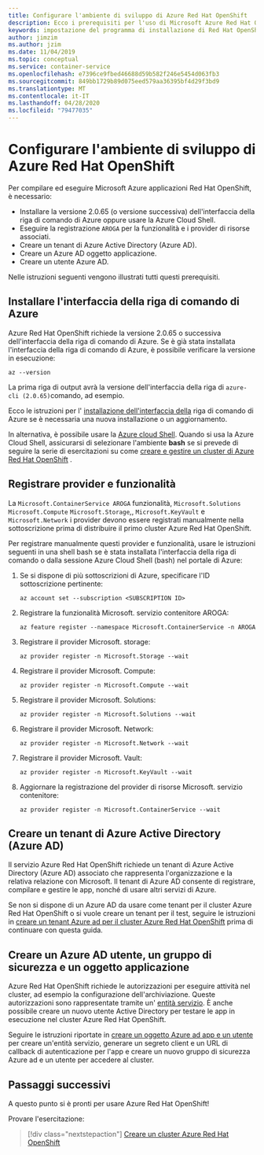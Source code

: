 ```yaml
---
title: Configurare l'ambiente di sviluppo di Azure Red Hat OpenShift
description: Ecco i prerequisiti per l'uso di Microsoft Azure Red Hat OpenShift.
keywords: impostazione del programma di installazione di Red Hat OpenShift
author: jimzim
ms.author: jzim
ms.date: 11/04/2019
ms.topic: conceptual
ms.service: container-service
ms.openlocfilehash: e7396ce9fbed46688d59b582f246e5454d063fb3
ms.sourcegitcommit: 849bb1729b89d075eed579aa36395bf4d29f3bd9
ms.translationtype: MT
ms.contentlocale: it-IT
ms.lasthandoff: 04/28/2020
ms.locfileid: "79477035"
---
```

# <a name="set-up-your-azure-red-hat-openshift-dev-environment"></a>Configurare l'ambiente di sviluppo di Azure Red Hat OpenShift

Per compilare ed eseguire Microsoft Azure applicazioni Red Hat OpenShift, è necessario:

* Installare la versione 2.0.65 (o versione successiva) dell'interfaccia della riga di comando di Azure oppure usare la Azure Cloud Shell.
* Eseguire la registrazione `AROGA` per la funzionalità e i provider di risorse associati.
* Creare un tenant di Azure Active Directory (Azure AD).
* Creare un Azure AD oggetto applicazione.
* Creare un utente Azure AD.

Nelle istruzioni seguenti vengono illustrati tutti questi prerequisiti.

## <a name="install-the-azure-cli"></a>Installare l'interfaccia della riga di comando di Azure

Azure Red Hat OpenShift richiede la versione 2.0.65 o successiva dell'interfaccia della riga di comando di Azure. Se è già stata installata l'interfaccia della riga di comando di Azure, è possibile verificare la versione in esecuzione:

```azurecli
az --version
```

La prima riga di output avrà la versione dell'interfaccia della riga di `azure-cli (2.0.65)`comando, ad esempio.

Ecco le istruzioni per l' [installazione dell'interfaccia della](https://docs.microsoft.com/cli/azure/install-azure-cli?view=azure-cli-latest) riga di comando di Azure se è necessaria una nuova installazione o un aggiornamento.

In alternativa, è possibile usare la [Azure cloud Shell](https://docs.microsoft.com/azure/cloud-shell/overview). Quando si usa la Azure Cloud Shell, assicurarsi di selezionare l'ambiente **bash** se si prevede di seguire la serie di esercitazioni su come [creare e gestire un cluster di Azure Red Hat OpenShift](tutorial-create-cluster.md) .

## <a name="register-providers-and-features"></a>Registrare provider e funzionalità

La `Microsoft.ContainerService AROGA` funzionalità, `Microsoft.Solutions` `Microsoft.Compute` `Microsoft.Storage`,, `Microsoft.KeyVault` e `Microsoft.Network` i provider devono essere registrati manualmente nella sottoscrizione prima di distribuire il primo cluster Azure Red Hat OpenShift.

Per registrare manualmente questi provider e funzionalità, usare le istruzioni seguenti in una shell bash se è stata installata l'interfaccia della riga di comando o dalla sessione Azure Cloud Shell (bash) nel portale di Azure:

1. Se si dispone di più sottoscrizioni di Azure, specificare l'ID sottoscrizione pertinente:

    ```azurecli
    az account set --subscription <SUBSCRIPTION ID>
    ```

1. Registrare la funzionalità Microsoft. servizio contenitore AROGA:

    ```azurecli
    az feature register --namespace Microsoft.ContainerService -n AROGA
    ```

1. Registrare il provider Microsoft. storage:

    ```azurecli
    az provider register -n Microsoft.Storage --wait
    ```
    
1. Registrare il provider Microsoft. Compute:

    ```azurecli
    az provider register -n Microsoft.Compute --wait
    ```

1. Registrare il provider Microsoft. Solutions:

    ```azurecli
    az provider register -n Microsoft.Solutions --wait
    ```

1. Registrare il provider Microsoft. Network:

    ```azurecli
    az provider register -n Microsoft.Network --wait
    ```

1. Registrare il provider Microsoft. Vault:

    ```azurecli
    az provider register -n Microsoft.KeyVault --wait
    ```

1. Aggiornare la registrazione del provider di risorse Microsoft. servizio contenitore:

    ```azurecli
    az provider register -n Microsoft.ContainerService --wait
    ```

## <a name="create-an-azure-active-directory-azure-ad-tenant"></a>Creare un tenant di Azure Active Directory (Azure AD)

Il servizio Azure Red Hat OpenShift richiede un tenant di Azure Active Directory (Azure AD) associato che rappresenta l'organizzazione e la relativa relazione con Microsoft. Il tenant di Azure AD consente di registrare, compilare e gestire le app, nonché di usare altri servizi di Azure.

Se non si dispone di un Azure AD da usare come tenant per il cluster Azure Red Hat OpenShift o si vuole creare un tenant per il test, seguire le istruzioni in [creare un tenant Azure ad per il cluster Azure Red Hat OpenShift](howto-create-tenant.md) prima di continuare con questa guida.

## <a name="create-an-azure-ad-user-security-group-and-application-object"></a>Creare un Azure AD utente, un gruppo di sicurezza e un oggetto applicazione

Azure Red Hat OpenShift richiede le autorizzazioni per eseguire attività nel cluster, ad esempio la configurazione dell'archiviazione. Queste autorizzazioni sono rappresentate tramite un' [entità servizio](https://docs.microsoft.com/azure/active-directory/develop/app-objects-and-service-principals#service-principal-object). È anche possibile creare un nuovo utente Active Directory per testare le app in esecuzione nel cluster Azure Red Hat OpenShift.

Seguire le istruzioni riportate in [creare un oggetto Azure ad app e un utente](howto-aad-app-configuration.md) per creare un'entità servizio, generare un segreto client e un URL di callback di autenticazione per l'app e creare un nuovo gruppo di sicurezza Azure ad e un utente per accedere al cluster.

## <a name="next-steps"></a>Passaggi successivi

A questo punto si è pronti per usare Azure Red Hat OpenShift!

Provare l'esercitazione:
> [!div class="nextstepaction"]
> [Creare un cluster Azure Red Hat OpenShift](tutorial-create-cluster.md)

[azure-cli-install]: https://docs.microsoft.com/cli/azure/install-azure-cli
